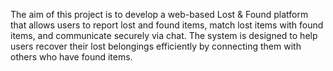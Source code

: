 The aim of this project is to develop a web-based Lost & Found platform that allows users to report lost and found items, match lost items with found items, and communicate securely via chat. The system is designed to help users recover their lost belongings efficiently by connecting them with others who have found items.

